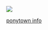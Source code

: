 ![](https://komarev.com/ghpvc/?username=goldensecond&color=red&style=plastic)

[ponytown info](https://rentry.co/cryingoutmayday)
